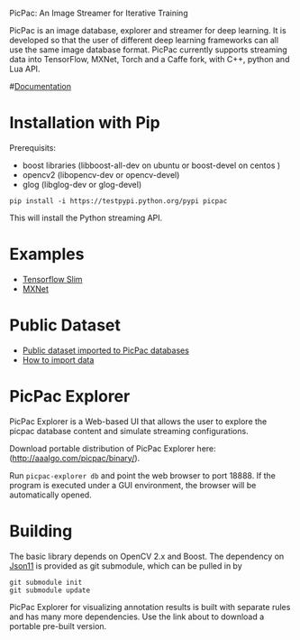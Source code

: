 PicPac: An Image Streamer for Iterative Training

PicPac is an image database, explorer and streamer for deep learning.
It is developed so that the user of different deep learning frameworks
can all use the same image database format.  PicPac currently supports
streaming data into TensorFlow, MXNet, Torch and a Caffe fork, with C++,
python and Lua API. 

#[Documentation](http://picpac.readthedocs.org/en/latest/)

# Installation with Pip
Prerequisits:
- boost libraries  (libboost-all-dev on ubuntu or boost-devel on centos )
- opencv2  (libopencv-dev or opencv-devel)
- glog  (libglog-dev or glog-devel)

```
pip install -i https://testpypi.python.org/pypi picpac
```

This will install the Python streaming API.

# Examples

- [Tensorflow Slim](https://github.com/aaalgo/picpac/tree/master/examples/tensorflow)
- [MXNet](https://github.com/aaalgo/picpac/tree/master/examples/mxnet)

# Public Dataset

- [Public dataset imported to PicPac databases](http://www.aaalgo.com/picpac/datasets/)
- [How to import data](http://picpac.readthedocs.io/en/latest/import/)


# PicPac Explorer

PicPac Explorer is a Web-based UI that allows the user to explore the
picpac database content and simulate streaming configurations.

Download portable distribution of PicPac Explorer here: (http://aaalgo.com/picpac/binary/).

Run ```picpac-explorer db``` and point the web browser to port 18888.  If the program is executed under a GUI environment, the browser will be automatically opened.

# Building

The basic library depends on OpenCV 2.x and Boost.  The dependency on [Json11](https://github.com/dropbox/json11)
is provided as git submodule, which can be pulled in by 
```
git submodule init
git submodule update
```

PicPac Explorer for visualizing annotation results is built with separate rules and has many more
dependencies.  Use the link about to download a portable pre-built version.

